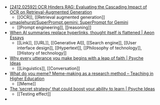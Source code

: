 - [[2412.02592] OCR Hinders RAG: Evaluating the Cascading Impact of OCR on Retrieval-Augmented Generation](https://arxiv.org/abs/2412.02592)
	- [[OCR]], [[Retrieval augmented generation]]
- [umaplehurst/SuperPrompt.gemini: SuperPrompt for Gemini](https://github.com/umaplehurst/SuperPrompt.gemini?tab=readme-ov-file)
	- [[Prompt engineering]], [[reasoning]]
- [When AI summaries replace hyperlinks, thought itself is flattened | Aeon Essays](https://aeon.co/essays/when-ai-summaries-replace-hyperlinks-thought-itself-is-flattened)
	- [[Link]], [[URL]], [[Generative AI]], [[Search engine]], [[User interface design]], [[Hypertext]], [[Philosophy of technology]], [[History of technology]]
- [Why every utterance you make begins with a leap of faith | Psyche Ideas](https://psyche.co/ideas/why-every-utterance-you-make-begins-with-a-leap-of-faith)
	- [[Linguistics]], [[Conversation]]
- [What do you meme? Meme-making as a research method – Teaching in Higher Education](https://teachinginhighereducation.wordpress.com/2024/11/03/what-do-you-meme-meme-making-as-a-research-method/)
	- [[Meme]]
- [The ‘secret strategy’ that could boost your ability to learn | Psyche Ideas](https://psyche.co/ideas/the-secret-strategy-that-could-boost-your-ability-to-learn)
	- [[Testing effect]]
-